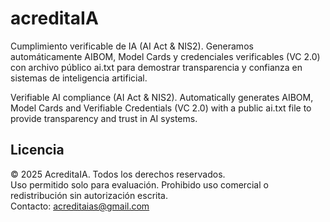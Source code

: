 # acreditaIA
Cumplimiento verificable de IA (AI Act &amp; NIS2). Generamos automáticamente AIBOM, Model Cards y credenciales verificables (VC 2.0) con archivo público ai.txt para demostrar transparencia y confianza en sistemas de inteligencia artificial.

Verifiable AI compliance (AI Act & NIS2). Automatically generates AIBOM, Model Cards and Verifiable Credentials (VC 2.0) with a public ai.txt file to provide transparency and trust in AI systems.


## Licencia
© 2025 AcreditaIA. Todos los derechos reservados.  
Uso permitido solo para evaluación. Prohibido uso comercial o redistribución sin autorización escrita.  
Contacto: [acreditaias@gmail.com](mailto:acreditaias@gmail.com)
